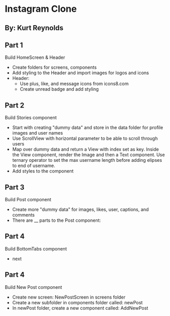 # Instagram Clone

## By: Kurt Reynolds

## Part 1

Build HomeScreen & Header

- Create folders for screens, components
- Add styling to the Header and import images for logos and icons
- Header:
  - Use plus, like, and message icons from icons8.com
  - Create unread badge and add styling

## Part 2

Build Stories component

- Start with creating "dummy data" and store in the data folder for profile images and user names
- Use ScrollView with horizontal parameter to be able to scroll through users
- Map over dummy data and return a View with index set as key. Inside the View component, render the Image and then a Text component. Use ternary operator to set the max username length before adding elipses to end of username.
- Add styles to the component

## Part 3

Build Post component

- Create more "dummy data" for images, likes, user, captions, and comments
- There are \_\_ parts to the Post component:

## Part 4

Build BottomTabs component

- next

## Part 4

Build New Post component

- Create new screen: NewPostScreen in screens folder
- Create a new subfolder in components folder called: newPost
- In newPost folder, create a new component called: AddNewPost
